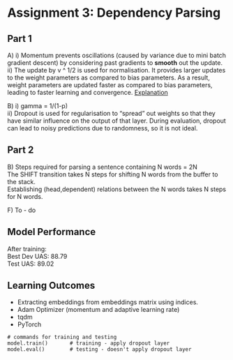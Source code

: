 # Assignment 3: Dependency Parsing

## Part 1

A)
i) Momentum prevents oscillations (caused by variance due to mini batch gradient descent) by considering past gradients to **smooth** out the update. <br>
ii) The update by v ^ 1/2 is used for normalisation. It provides larger updates to the weight parameters as compared to bias parameters.
As a result, weight parameters are updated faster as compared to bias parameters, leading to faster learning and convergence.
[Explanation](https://www.coursera.org/learn/deep-neural-network/lecture/BhJlm/rmsprop) <br>

B)
i) gamma = 1/(1-p) <br>
ii) Dropout is used for regularisation to “spread” out weights so that they have similar influence on the output of that layer.
During evaluation, dropout can lead to noisy predictions due to randomness, so it is not ideal.

## Part 2

B) Steps required for parsing a sentence containing N words = 2N <br>
The SHIFT transition takes N steps for shifting N words from the buffer to the stack. <br>
Establishing (head,dependent) relations between the N words takes N steps for N words. <br>

F) To - do

## Model Performance

After training: <br>
Best Dev UAS: 88.79 <br>
Test UAS: 89.02 <br>

## Learning Outcomes

- Extracting embeddings from embeddings matrix using indices.
- Adam Optimizer (momentum and adaptive learning rate)
- tqdm
- PyTorch

```python3
# commands for training and testing
model.train()       # training - apply dropout layer
model.eval()        # testing - doesn't apply dropout layer
```
